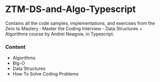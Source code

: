 # ZTM-DS-and-Algo-Typescript

Contains all the code samples, implementations, and exercises from the Zero to Mastery : Master the Coding Interview - Data Structures + Algorithms course by Andrei Neagoie, in Typescript.

### Content

- Algorithms
- Big-O
- Data Structures
- How To Solve Coding Problems

